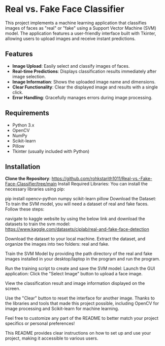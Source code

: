 # Real vs. Fake Face Classifier

This project implements a machine learning application that classifies images of faces as "real" or "fake" using a Support Vector Machine (SVM) model. The application features a user-friendly interface built with Tkinter, allowing users to upload images and receive instant predictions.

## Features

- **Image Upload**: Easily select and classify images of faces.
- **Real-time Predictions**: Displays classification results immediately after image selection.
- **Image Information**: Shows the uploaded image name and dimensions.
- **Clear Functionality**: Clear the displayed image and results with a single click.
- **Error Handling**: Gracefully manages errors during image processing.

## Requirements

- Python 3.x
- OpenCV
- NumPy
- Scikit-learn
- Pillow
- Tkinter (usually included with Python)

## Installation
 **Clone the Repository**:
   https://github.com/rohkstarith1011/Real-vs.-Fake-Face-Classifier/tree/main
Install Required Libraries: You can install the necessary libraries using pip:

pip install opencv-python numpy scikit-learn pillow
Download the Dataset: To train the SVM model, you will need a dataset of real and fake faces. Follow these steps:

navigate to kaggle website by using the below link and download the datasets to train the svm model:
https://www.kaggle.com/datasets/ciplab/real-and-fake-face-detection

Download the dataset to your local machine.
Extract the dataset, and organize the images into two folders: real and fake.

Train the SVM Model by providing the path directory of the real and fake images installed in your desktop/laptop in the program and run the program.

Run the training script  to create and save the SVM model:
Launch the GUI application:
Click the "Select Image" button to upload a face image.

View the classification result and image information displayed on the screen.

Use the "Clear" button to reset the interface for another image.
Thanks to the libraries and tools that made this project possible, including OpenCV for image processing and Scikit-learn for machine learning.

Feel free to customize any part of the README to better match your project specifics or personal preferences!

This README provides clear instructions on how to set up and use your project, making it accessible to various users.
